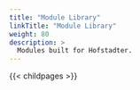 ```yaml
---
title: "Module Library"
linkTitle: "Module Library"
weight: 80
description: >
  Modules built for Hofstadter.
---
```


{{< childpages >}}
